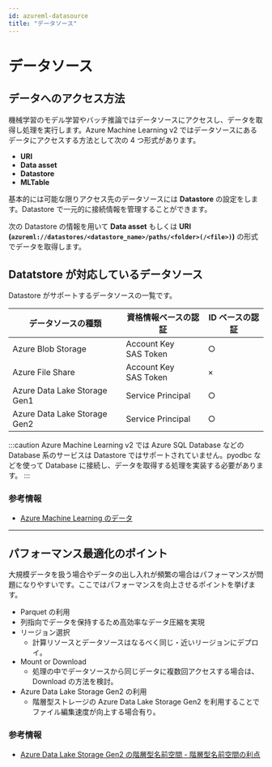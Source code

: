 ```yaml
---
id: azureml-datasource
title: "データソース"
---
```


# データソース
## データへのアクセス方法
機械学習のモデル学習やバッチ推論ではデータソースにアクセスし、データを取得し処理を実行します。Azure Machine Learning v2 ではデータソースにあるデータにアクセスする方法として次の 4 つ形式があります。

- **URI**
- **Data asset**
- **Datastore**
- **MLTable**

基本的には可能な限りアクセス先のデータソースには **Datastore** の設定をします。Datastore で一元的に接続情報を管理することができます。

次の Datastore の情報を用いて **Data asset** もしくは **URI (`azureml://datastores/<datastore_name>/paths/<folder>(/<file>)`)** の形式でデータを取得します。


## Datatstore が対応しているデータソース

Datastore がサポートするデータソースの一覧です。

|データソースの種類  |資格情報ベースの認証|ID ベースの認証|
|---------|---------|---------|
|Azure Blob Storage |Account Key<br /> SAS Token|○|
|Azure File Share|Account Key<br /> SAS Token|×|
|Azure Data Lake Storage Gen1|Service Principal|○|
|Azure Data Lake Storage Gen2|Service Principal|○|

:::caution
Azure Machine Learning v2 では Azure SQL Database などの Database 系のサービスは Datastore ではサポートされていません。pyodbc などを使って Database に接続し、データを取得する処理を実装する必要があります。
:::

### 参考情報
- [Azure Machine Learning のデータ](https://learn.microsoft.com/ja-jp/azure/machine-learning/concept-data)

--- 
## パフォーマンス最適化のポイント
大規模データを扱う場合やデータの出し入れが頻繁の場合はパフォーマンスが問題になりやすいです。ここではパフォーマンスを向上させるポイントを挙げます。

- Parquet の利用
 - 列指向でデータを保持するため高効率なデータ圧縮を実現
- リージョン選択
    - 計算リソースとデータソースはなるべく同じ・近いリージョンにデプロイ。
- Mount or Download
    - 処理の中でデータソースから同じデータに複数回アクセスする場合は、Download の方法を検討。
- Azure Data Lake Storage Gen2 の利用
    - 階層型ストレージの Azure Data Lake Storage Gen2 を利用することでファイル編集速度が向上する場合有り。


### 参考情報
- [Azure Data Lake Storage Gen2 の階層型名前空間 - 階層型名前空間の利点](https://learn.microsoft.com/ja-jp/azure/storage/blobs/data-lake-storage-namespace#the-benefits-of-a-hierarchical-namespac)


